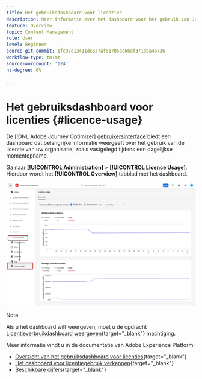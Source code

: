```yaml
---
title: Het gebruiksdashboard voor licenties
description: Meer informatie over het dashboard voor het gebruik van Journey Optimizer-licenties
feature: Overview
topic: Content Management
role: User
level: Beginner
source-git-commit: 1fc97e13411dc337af51705ac66df371dba46736
workflow-type: tm+mt
source-wordcount: '124'
ht-degree: 0%

---
```


# Het gebruiksdashboard voor licenties {#licence-usage}

De [!DNL Adobe Journey Optimizer] [gebruikersinterface](../start/user-interface.md) biedt een dashboard dat belangrijke informatie weergeeft over het gebruik van de licentie van uw organisatie, zoals vastgelegd tijdens een dagelijkse momentopname.

Ga naar **[!UICONTROL Administration]** > **[!UICONTROL Licence Usage]**. Hierdoor wordt het **[!UICONTROL Overview]** tabblad met het dashboard.

![](assets/licence-usage-dashboard.png)

>[!NOTE]
>
>Als u het dashboard wilt weergeven, moet u de opdracht [Licentieverbruikdashboard weergeven](https://experienceleague.adobe.com/docs/experience-platform/dashboards/permissions.html?lang=en#available-permissions){target=&quot;_blank&quot;} machtiging.

Meer informatie vindt u in de documentatie van Adobe Experience Platform:

* [Overzicht van het gebruiksdashboard voor licenties](https://experienceleague.adobe.com/docs/experience-platform/dashboards/guides/license-usage.html){target=&quot;_blank&quot;}
* [Het dashboard voor licentiegebruik verkennen](https://experienceleague.adobe.com/docs/experience-platform/dashboards/guides/license-usage.html#exploring-the-license-usage-dashboard){target=&quot;_blank&quot;}
* [Beschikbare cijfers](https://experienceleague.adobe.com/docs/experience-platform/dashboards/guides/license-usage.html#available-metrics){target=&quot;_blank&quot;}
